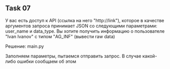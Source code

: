 ## Task 07

У вас есть доступ к API (ссылка на него "http://link"), которое в качестве аргументов запроса принимает JSON со следующими параметрами: user_name и data_type. Вы хотите получить информацию о пользователе "Ivan Ivanov" с типом "AG_INF" (вывести raw data)

Решение:  main.py

Заполняем параметры, пытаемся отправить запрос. В случае какой-либо ошибки сообщаем об этом
